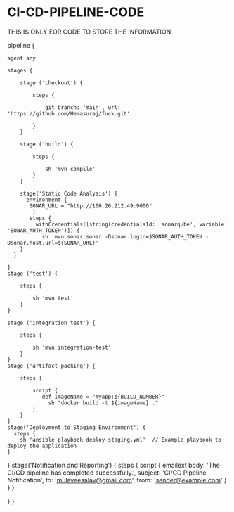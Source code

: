 
# CI-CD-PIPELINE-CODE
THIS IS ONLY FOR CODE TO STORE THE INFORMATION

pipeline {
    
    agent any 
    
    stages {
        
        stage ('checkout') {
            
            steps {
                
                git branch: 'main', url: 'https://github.com/Hemasuraj/fuck.git'
                
            }
        }
        
        stage ('build') {
            
            steps {
                
                sh 'mvn compile'
            }
        }
        
        stage('Static Code Analysis') {
          environment {
           SONAR_URL = "http://100.26.212.49:9000"
            }
           steps {
             withCredentials([string(credentialsId: 'sonarqube', variable: 'SONAR_AUTH_TOKEN')]) {
               sh 'mvn sonar:sonar -Dsonar.login=$SONAR_AUTH_TOKEN -Dsonar.host.url=${SONAR_URL}'
        }
      }

    }
    stage ('test') {
        
        steps {
            
            sh 'mvn test'
        }
    }
    
    stage ('integration test') {
        
        steps {
            
            sh 'mvn integration-test'
        }
    }
    stage ('artifact packing') {
        
        steps {
            
            script {
               def imageName = "myapp:${BUILD_NUMBER}"
                 sh "docker build -t ${imageName} ."
            }
        }
    }
    stage('Deployment to Staging Environment') {
      steps {
        sh 'ansible-playbook deploy-staging.yml'  // Example playbook to deploy the application
    }
   }
      stage('Notification and Reporting') {
    steps {
        script {
            emailext body: 'The CI/CD pipeline has completed successfully.',
                subject: 'CI/CD Pipeline Notification',
                to: 'mulaveesalav@gmail.com',
                from: 'sender@example.com'
         }
      }
   }

 }
}
